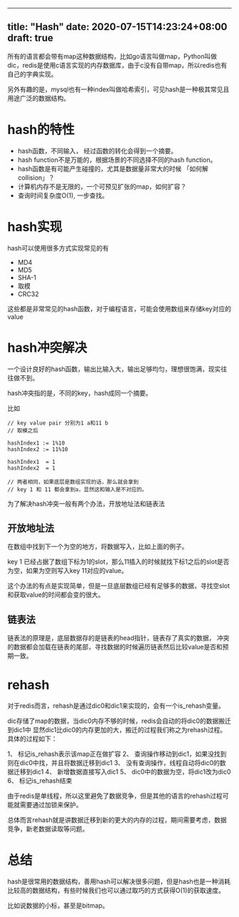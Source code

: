 
---
title: "Hash"
date: 2020-07-15T14:23:24+08:00
draft: true
---

所有的语言都会带有map这种数据结构，比如go语言叫做map，Python叫做dic，redis是使用c语言实现的内存数据库，由于c没有自带map，所以redis也有自己的字典实现。

另外有趣的是，mysql也有一种index叫做哈希索引，可见hash是一种极其常见且用途广泛的数据结构。

# hash的特性

* hash函数，不同输入， 经过函数的转化会得到一个摘要。
* hash function不是万能的，根据场景的不同选择不同的hash function。
* hash函数是有可能产生碰撞的，尤其是数据量非常大的时候 「如何解collision」？
* 计算机内存不是无限的，一个可预见扩张的map，如何扩容？
* 查询时间复杂度O(1),  一步查找。

# hash实现
hash可以使用很多方式实现常见的有

* MD4
* MD5
* SHA-1
* 取模
* CRC32

这些都是非常常见的hash函数，对于编程语言，可能会使用数组来存储key对应的value

# hash冲突解决

一个设计良好的hash函数，输出比输入大，输出足够均匀，理想很饱满，现实往往做不到。

hash冲突指的是，不同的key，hash成同一个摘要。

比如
```
// key value pair 分别为1 a和11 b
// 取模之后

hashIndex1 := 1%10
hashIndex2 := 11%10

hashIndex1  = 1
hashIndex2  = 1

// 两者相同，如果底层是数组实现的话，那么就会拿到
// key 1 和 11 都会拿到a，显然这和输入是不对应的。
```

为了解决hash冲突一般有两个办法，开放地址法和链表法

## 开放地址法

在数组中找到下一个为空的地方，将数据写入，比如上面的例子。

key 1 已经占据了数组下标为1的slot，那么11插入的时候就找下标1之后的slot是否为空，如果为空则写入key 11对应的value。

这个办法的有点是实现简单，但是一旦底层数组已经有足够多的数据，寻找空slot和获取value的时间都会变的很大。

## 链表法

链表法的原理是，底层数据存的是链表的head指针，链表存了真实的数据，
冲突的数据都会加载在链表的尾部，寻找数据的时候遍历链表然后比较value是否和预期一致。

# rehash

对于redis而言，rehash是通过dic0和dic1来实现的，会有一个is_rehash变量。

dic存储了map的数据，当dic0内存不够的时候，redis会自动的将dic0的数据搬迁到dic1中
显然dic1比dic0的内存更加的大，搬迁的过程我们称之为rehash过程。具体的过程如下：

1、 标记is_rehash表示该map正在做扩容
2、 查询操作移动到dic1，如果没找到则在dic0中找，并且将数据迁移到dic1
3、 没有查询操作，线程自动将dic0的数据迁移到dic1
4、 新增数据直接写入dic1
5、 dic0中的数据为空，将dic1改为dic0
6、 标记is_rehash结束

由于redis是单线程，所以这里避免了数据竞争，但是其他的语言的rehash过程可能就需要通过加锁来保护。

总体而言rehash就是讲数据迁移到新的更大的内存的过程，期间需要考虑，数据竞争，新老数据读取等问题。

# 总结

hash是很常用的数据结构，善用hash可以解决很多问题，但是hash也是一种消耗比较高的数据结构，有些时候我们也可以通过取巧的方式获得O(1)的获取速度。

比如说数据的小标，甚至是bitmap。



